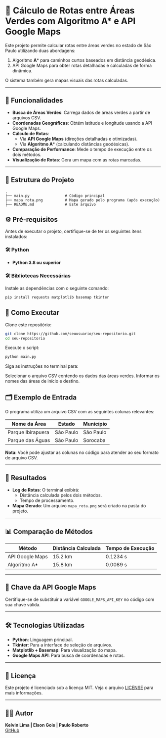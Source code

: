 # 🚀 Cálculo de Rotas entre Áreas Verdes com Algoritmo A* e API Google Maps

Este projeto permite calcular rotas entre áreas verdes no estado de São Paulo utilizando duas abordagens: 
1. Algoritmo **A*** para caminhos curtos baseados em distância geodésica.  
2. API Google Maps para obter rotas detalhadas e calculadas de forma dinâmica.

O sistema também gera mapas visuais das rotas calculadas.

---

## 📝 Funcionalidades

- **Busca de Áreas Verdes**: Carrega dados de áreas verdes a partir de arquivos CSV.
- **Coordenadas Geográficas**: Obtém latitude e longitude usando a API Google Maps.
- **Cálculo de Rotas**:
  - Via **API Google Maps** (direções detalhadas e otimizadas).
  - Via **Algoritmo A*** (calculando distâncias geodésicas).
- **Comparação de Performance**: Mede o tempo de execução entre os dois métodos.
- **Visualização de Rotas**: Gera um mapa com as rotas marcadas.

---

## 📂 Estrutura do Projeto

```plaintext
.
├── main.py                # Código principal
├── mapa_rota.png          # Mapa gerado pelo programa (após execução)
├── README.md              # Este arquivo
```

## ⚙️ Pré-requisitos

Antes de executar o projeto, certifique-se de ter os seguintes itens instalados:

### 🛠️ Python

- **Python 3.8 ou superior**  

### 🛠️ Bibliotecas Necessárias

Instale as dependências com o seguinte comando:

```bash
pip install requests matplotlib basemap tkinter
```

## 🚀 Como Executar
Clone este repositório:

```bash
git clone https://github.com/seuusuario/seu-repositorio.git
cd seu-repositorio
```

Execute o script:

```bash
python main.py
```

Siga as instruções no terminal para:

Selecionar o arquivo CSV contendo os dados das áreas verdes.
Informar os nomes das áreas de início e destino.

## 🗂️ Exemplo de Entrada

O programa utiliza um arquivo CSV com as seguintes colunas relevantes:

| Nome da Área       | Estado       | Município    |
|--------------------|--------------|--------------|
| Parque Ibirapuera  | São Paulo    | São Paulo    |
| Parque das Águas   | São Paulo    | Sorocaba     |

**Nota**: Você pode ajustar as colunas no código para atender ao seu formato de arquivo CSV.

---

## 🌟 Resultados

- **Log de Rotas**: O terminal exibirá:
  - Distância calculada pelos dois métodos.
  - Tempo de processamento.
- **Mapa Gerado**: Um arquivo `mapa_rota.png` será criado na pasta do projeto.

---

## 📊 Comparação de Métodos

| Método         | Distância Calculada | Tempo de Execução |
|----------------|---------------------|-------------------|
| API Google Maps| 15.2 km            | 0.1234 s          |
| Algoritmo A*   | 15.8 km            | 0.0089 s          |

---

## 🔑 Chave da API Google Maps

Certifique-se de substituir a variável `GOOGLE_MAPS_API_KEY` no código com sua chave válida.

---

## 🛠️ Tecnologias Utilizadas

- **Python**: Linguagem principal.
- **Tkinter**: Para a interface de seleção de arquivos.
- **Matplotlib + Basemap**: Para visualização do mapa.
- **Google Maps API**: Para busca de coordenadas e rotas.

---

## 📜 Licença

Este projeto é licenciado sob a licença MIT. Veja o arquivo [LICENSE](LICENSE) para mais informações.

---

## 🧑‍💻 Autor

**Kelvin Lima | Elson Gois | Paulo Roberto**  
[GitHub](https://github.com/kelvin-sous)
